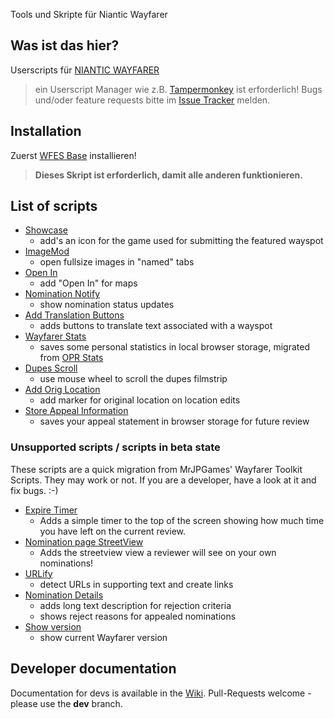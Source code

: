 
Tools und Skripte für Niantic Wayfarer

## Was ist das hier?
Userscripts für [NIANTIC WAYFARER](https://wayfarer.nianticlabs.com/)
> ein Userscript Manager wie z.B. [Tampermonkey](https://tampermonkey.net/) ist erforderlich!
> Bugs und/oder feature requests bitte im [Issue Tracker](https://github.com/AlterTobi/Wayfarer-Extension-Scripts/issues) melden.

## Installation
Zuerst [WFES Base](https://altertobi.github.io/Wayfarer-Extension-Scripts//wfes-Base.user.js) installieren!
> **Dieses Skript ist erforderlich, damit alle anderen funktionieren.**

## List of scripts
* [Showcase](https://github.com/AlterTobi/WFES/raw/release/v0.9/wfes-Showcase.user.js)
    - add's an icon for the game used for submitting the featured wayspot
* [ImageMod](https://github.com/AlterTobi/WFES/raw/release/v0.9/wfes-ImageMod.user.js)
    - open fullsize images in "named" tabs
* [Open In](https://github.com/AlterTobi/WFES/raw/release/v0.9/wfes-OpenIn.user.js)
    - add "Open In" for maps
* [Nomination Notify](https://github.com/AlterTobi/WFES/raw/release/v0.9/wfes-NominationNotify.user.js)
    - show nomination status updates
* [Add Translation Buttons](https://github.com/AlterTobi/WFES/raw/release/v0.9/wfes-AddTranslationButtons.user.js)
    - adds buttons to translate text associated with a wayspot
* [Wayfarer Stats](https://github.com/AlterTobi/WFES/raw/release/v0.9/wfes-WayfarerStats.user.js)
    - saves some personal statistics in local browser storage, migrated from [OPR Stats](https://gitlab.com/fotofreund0815/opr-stats/)
* [Dupes Scroll](https://github.com/AlterTobi/WFES/raw/release/v0.9/wfes-dupesScroll.user.js)
    - use mouse wheel to scroll the dupes filmstrip
* [Add Orig Location](https://github.com/AlterTobi/WFES/raw/release/v0.9/wfes-reviewAddOrigLocation.user.js)
    - add marker for original location on location edits
* [Store Appeal Information](https://github.com/AlterTobi/WFES/raw/release/v0.9/wfes-AppealData.user.js)
    - saves your appeal statement in browser storage for future review

### Unsupported scripts / scripts in beta state
These scripts are a quick migration from MrJPGames' Wayfarer Toolkit Scripts. They
may work or not. If you are a developer, have a look at it and fix bugs. :-)

* [Expire Timer](https://github.com/AlterTobi/WFES/raw/release/v0.9/no_support/ExpireTimer.user.js)
    - Adds a simple timer to the top of the screen showing how much time you have left on the current review.
* [Nomination page StreetView](https://github.com/AlterTobi/WFES/raw/release/v0.9/no_support/NominationsStreetView.user.js)
    - Adds the streetview view a reviewer will see on your own nominations!
* [URLify](https://github.com/AlterTobi/Wayfarer-Extension-Scripts/release/v0.9/no_support/wfes-URLify.user.js)
    - detect URLs in supporting text and create links
* [Nomination Details](https://github.com/AlterTobi/WFES/raw/release/v0.9/no_support/wfes-NominationDetail.user.js)
    - adds long text description for rejection criteria
    - shows reject reasons for appealed nominations
* [Show version](https://github.com/AlterTobi/WFES/raw/release/v0.9/no_support/wfes-showWFVersion.user.js)
    - show current Wayfarer version

## Developer documentation
Documentation for devs is available in the [Wiki](https://github.com/AlterTobi/Wayfarer-Extension-Scripts/wiki/WFES-Base).
Pull-Requests welcome - please use the **dev** branch.
